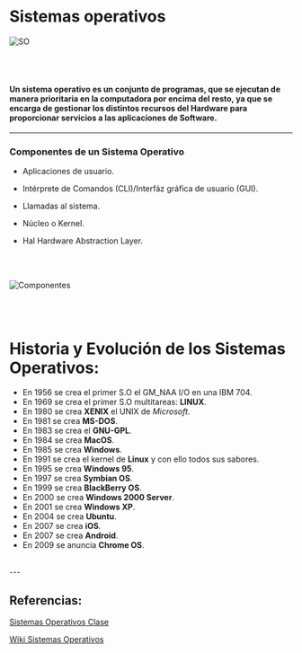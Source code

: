 # **Sistemas operativos** 

![SO](https://www.mistercomparador.com/noticias/wp-content/uploads/2014/08/sistemas-operativos.jpg)

<br>
<br>

#### Un **sistema operativo** es un conjunto de programas, que se ejecutan de manera prioritaria en la computadora por encima del resto, ya que se encarga de gestionar los distintos recursos del Hardware para proporcionar servicios a las aplicaciones de Software.


---
### **Componentes de un Sistema Operativo**


- Aplicaciones de usuario. 

- Intérprete de Comandos (CLI)/Interfáz gráfica de usuario (GUI).

- Llamadas al sistema. 

- Núcleo o Kernel. 

- Hal Hardware Abstraction Layer. 

<br>
<br>

![Componentes](https://elpuig.xeill.net/Members/vcarceler/c1/didactica/apuntes/ud3/na1/esquema-so.png)

<br>
<br>

# **Historia y Evolución de los Sistemas Operativos:** 

- En 1956 se crea el primer S.O el GM_NAA I/O en una IBM 704. 
- En 1969 se crea el primer S.O multitareas: **LINUX**.
- En 1980 se crea **XENIX** el UNIX de _Microsoft_.
- En 1981 se crea **MS-DOS**.
- En 1983 se crea el **GNU-GPL**.
- En 1984 se crea **MacOS**.
- En 1985 se crea **Windows**.
- En 1991 se crea el kernel de **Linux** y con ello todos sus sabores. 
- En 1995 se crea **Windows 95**.
- En 1997 se crea **Symbian OS**.
- En 1999 se crea **BlackBerry OS**.
- En 2000 se crea **Windows 2000 Server**.
- En 2001 se crea **Windows XP**.
- En 2004 se crea **Ubuntu**.
- En 2007 se crea **iOS**.
- En 2007 se crea **Android**. 
- En 2009 se anuncia **Chrome OS**. 

<br>
---
<br>


## **Referencias:** 
[Sistemas Operativos Clase](https://www.figma.com/file/HgxwQiIjpPUmd1YXzhAc4m/Sistemas-Operativos-y-Redes?node-id=0%3A1)

[Wiki Sistemas Operativos](https://es.wikipedia.org/wiki/Sistema_operativo)